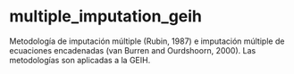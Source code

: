 # multiple_imputation_geih
Metodología de imputación múltiple (Rubin, 1987) e imputación múltiple de ecuaciones encadenadas (van Burren and Ourdshoorn, 2000). Las metodologías son aplicadas a la GEIH.
